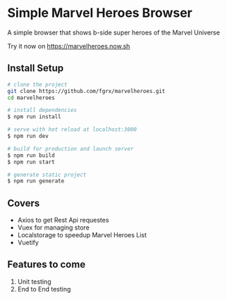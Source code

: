 # Simple Marvel Heroes Browser

A simple browser that shows b-side super heroes of the Marvel Universe

Try it now on https://marvelheroes.now.sh

## Install Setup

``` bash
# clone the project
git clone https://github.com/fgrx/marvelheroes.git
cd marvelheroes

# install dependencies
$ npm run install

# serve with hot reload at localhost:3000
$ npm run dev

# build for production and launch server
$ npm run build
$ npm run start

# generate static project
$ npm run generate
```

## Covers
* Axios to get Rest Api requestes
* Vuex for managing store 
* Localstorage to speedup Marvel Heroes List
* Vuetify


## Features to come
1. Unit testing
2. End to End testing